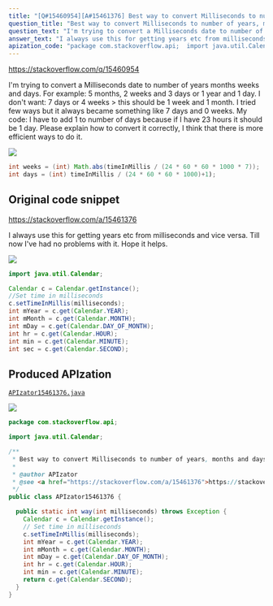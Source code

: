 ```yaml
---
title: "[Q#15460954][A#15461376] Best way to convert Milliseconds to number of years, months and days"
question_title: "Best way to convert Milliseconds to number of years, months and days"
question_text: "I'm trying to convert a Milliseconds date to number of years months weeks and days. For example: 5 months, 2 weeks and 3 days or 1 year and 1 day. I don't want: 7 days or 4 weeks > this should be 1 week and 1 month. I tried few ways but it always became something like 7 days and 0 weeks. My code: I have to add 1 to number of days because if I have 23 hours it should be 1 day. Please explain how to convert it correctly, I think that there is more efficient ways to do it."
answer_text: "I always use this for getting years etc from milliseconds and vice versa. Till now I've had no problems with it. Hope it helps."
apization_code: "package com.stackoverflow.api;  import java.util.Calendar;  /**  * Best way to convert Milliseconds to number of years, months and days  *  * @author APIzator  * @see <a href=\"https://stackoverflow.com/a/15461376\">https://stackoverflow.com/a/15461376</a>  */ public class APIzator15461376 {    public static int way(int milliseconds) throws Exception {     Calendar c = Calendar.getInstance();     // Set time in milliseconds     c.setTimeInMillis(milliseconds);     int mYear = c.get(Calendar.YEAR);     int mMonth = c.get(Calendar.MONTH);     int mDay = c.get(Calendar.DAY_OF_MONTH);     int hr = c.get(Calendar.HOUR);     int min = c.get(Calendar.MINUTE);     return c.get(Calendar.SECOND);   } }"
---
```


https://stackoverflow.com/q/15460954

I&#x27;m trying to convert a Milliseconds date to number of years months weeks and days.
For example: 5 months, 2 weeks and 3 days or 1 year and 1 day.
I don&#x27;t want: 7 days or 4 weeks &gt; this should be 1 week and 1 month.
I tried few ways but it always became something like 7 days and 0 weeks.
My code:
I have to add 1 to number of days because if I have 23 hours it should be 1 day.
Please explain how to convert it correctly, I think that there is more efficient ways to do it.


<div class="code-logo"><img src="/stackoverflow.png" /></div>

```java
int weeks = (int) Math.abs(timeInMillis / (24 * 60 * 60 * 1000 * 7));
int days = (int) timeInMillis / (24 * 60 * 60 * 1000)+1);
```


## Original code snippet

https://stackoverflow.com/a/15461376

I always use this for getting years etc from milliseconds and vice versa. Till now I&#x27;ve had no problems with it. Hope it helps.

<div class="code-logo"><img src="/stackoverflow.png" /></div>

```java
import java.util.Calendar;

Calendar c = Calendar.getInstance(); 
//Set time in milliseconds
c.setTimeInMillis(milliseconds);
int mYear = c.get(Calendar.YEAR);
int mMonth = c.get(Calendar.MONTH); 
int mDay = c.get(Calendar.DAY_OF_MONTH);
int hr = c.get(Calendar.HOUR);
int min = c.get(Calendar.MINUTE);
int sec = c.get(Calendar.SECOND);
```

## Produced APIzation

[`APIzator15461376.java`](https://github.com/blind-papers/apization-temp-data/raw/main/search/APIzator15461376.java)

<div class="code-logo"><img src="/apizator.png" /></div>

```java
package com.stackoverflow.api;

import java.util.Calendar;

/**
 * Best way to convert Milliseconds to number of years, months and days
 *
 * @author APIzator
 * @see <a href="https://stackoverflow.com/a/15461376">https://stackoverflow.com/a/15461376</a>
 */
public class APIzator15461376 {

  public static int way(int milliseconds) throws Exception {
    Calendar c = Calendar.getInstance();
    // Set time in milliseconds
    c.setTimeInMillis(milliseconds);
    int mYear = c.get(Calendar.YEAR);
    int mMonth = c.get(Calendar.MONTH);
    int mDay = c.get(Calendar.DAY_OF_MONTH);
    int hr = c.get(Calendar.HOUR);
    int min = c.get(Calendar.MINUTE);
    return c.get(Calendar.SECOND);
  }
}

```